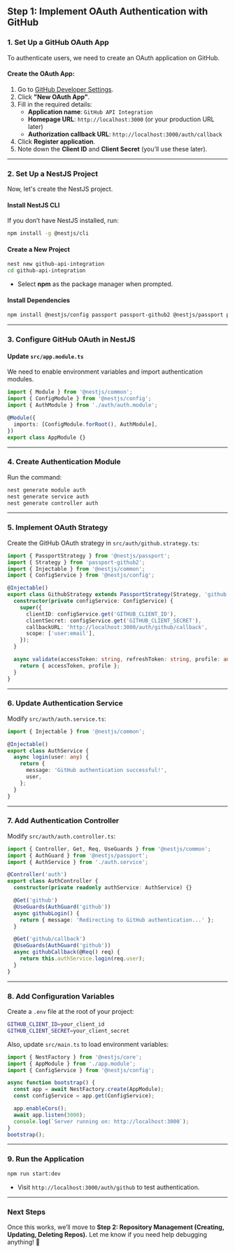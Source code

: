 ## **Step 1: Implement OAuth Authentication with GitHub**

### **1. Set Up a GitHub OAuth App**
To authenticate users, we need to create an OAuth application on GitHub.

#### **Create the OAuth App:**
1. Go to [GitHub Developer Settings](https://github.com/settings/developers).
2. Click **"New OAuth App"**.
3. Fill in the required details:
   - **Application name**: `GitHub API Integration`
   - **Homepage URL**: `http://localhost:3000` (or your production URL later)
   - **Authorization callback URL**: `http://localhost:3000/auth/callback`
4. Click **Register application**.
5. Note down the **Client ID** and **Client Secret** (you’ll use these later).

---

### **2. Set Up a NestJS Project**
Now, let's create the NestJS project.

#### **Install NestJS CLI**
If you don’t have NestJS installed, run:
```sh
npm install -g @nestjs/cli
```

#### **Create a New Project**
```sh
nest new github-api-integration
cd github-api-integration
```
- Select **npm** as the package manager when prompted.

#### **Install Dependencies**
```sh
npm install @nestjs/config passport passport-github2 @nestjs/passport passport-jwt jsonwebtoken
```

---

### **3. Configure GitHub OAuth in NestJS**
#### **Update `src/app.module.ts`**
We need to enable environment variables and import authentication modules.

```typescript
import { Module } from '@nestjs/common';
import { ConfigModule } from '@nestjs/config';
import { AuthModule } from './auth/auth.module';

@Module({
  imports: [ConfigModule.forRoot(), AuthModule],
})
export class AppModule {}
```

---

### **4. Create Authentication Module**
Run the command:
```sh
nest generate module auth
nest generate service auth
nest generate controller auth
```

---

### **5. Implement OAuth Strategy**
Create the GitHub OAuth strategy in `src/auth/github.strategy.ts`:

```typescript
import { PassportStrategy } from '@nestjs/passport';
import { Strategy } from 'passport-github2';
import { Injectable } from '@nestjs/common';
import { ConfigService } from '@nestjs/config';

@Injectable()
export class GithubStrategy extends PassportStrategy(Strategy, 'github') {
  constructor(private configService: ConfigService) {
    super({
      clientID: configService.get('GITHUB_CLIENT_ID'),
      clientSecret: configService.get('GITHUB_CLIENT_SECRET'),
      callbackURL: 'http://localhost:3000/auth/github/callback',
      scope: ['user:email'],
    });
  }

  async validate(accessToken: string, refreshToken: string, profile: any) {
    return { accessToken, profile };
  }
}
```

---

### **6. Update Authentication Service**
Modify `src/auth/auth.service.ts`:

```typescript
import { Injectable } from '@nestjs/common';

@Injectable()
export class AuthService {
  async login(user: any) {
    return {
      message: 'GitHub authentication successful!',
      user,
    };
  }
}
```

---

### **7. Add Authentication Controller**
Modify `src/auth/auth.controller.ts`:

```typescript
import { Controller, Get, Req, UseGuards } from '@nestjs/common';
import { AuthGuard } from '@nestjs/passport';
import { AuthService } from './auth.service';

@Controller('auth')
export class AuthController {
  constructor(private readonly authService: AuthService) {}

  @Get('github')
  @UseGuards(AuthGuard('github'))
  async githubLogin() {
    return { message: 'Redirecting to GitHub authentication...' };
  }

  @Get('github/callback')
  @UseGuards(AuthGuard('github'))
  async githubCallback(@Req() req) {
    return this.authService.login(req.user);
  }
}
```

---

### **8. Add Configuration Variables**
Create a `.env` file at the root of your project:
```sh
GITHUB_CLIENT_ID=your_client_id
GITHUB_CLIENT_SECRET=your_client_secret
```

Also, update `src/main.ts` to load environment variables:
```typescript
import { NestFactory } from '@nestjs/core';
import { AppModule } from './app.module';
import { ConfigService } from '@nestjs/config';

async function bootstrap() {
  const app = await NestFactory.create(AppModule);
  const configService = app.get(ConfigService);

  app.enableCors();
  await app.listen(3000);
  console.log(`Server running on: http://localhost:3000`);
}
bootstrap();
```

---

### **9. Run the Application**
```sh
npm run start:dev
```
- Visit `http://localhost:3000/auth/github` to test authentication.

---

### **Next Steps**
Once this works, we’ll move to **Step 2: Repository Management (Creating, Updating, Deleting Repos).** Let me know if you need help debugging anything! 🌟
